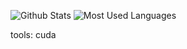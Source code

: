 ![Github Stats](https://github-readme-stats.vercel.app/api?username=dlct-wzx&show_icons=true&theme=dark&count_private=true)
![Most Used Languages](https://github-readme-stats.vercel.app/api/top-langs/?username=dlct-wzx&theme=dark&layout=compact)

tools:
cuda

<!--
**dlct-wzx/dlct-wzx** is a ✨ _special_ ✨ repository because its `README.md` (this file) appears on your GitHub profile.

Here are some ideas to get you started:

- 🔭 I’m currently working on ...
- 🌱 I’m currently learning ...
- 👯 I’m looking to collaborate on ...
- 🤔 I’m looking for help with ...
- 💬 Ask me about ...
- 📫 How to reach me: ...
- 😄 Pronouns: ...
- ⚡ Fun fact: ...
-->
